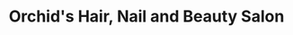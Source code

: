 ---
title: "Orchid's Hair, Nail and Beauty Salon"
url: /dublin/orchids-hair-nail-and-beauty-salon/
shop: Kosmetik
---